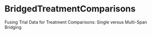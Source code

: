 # BridgedTreatmentComparisons
Fusing Trial Data for Treatment Comparisons: Single versus Multi-Span Bridging
